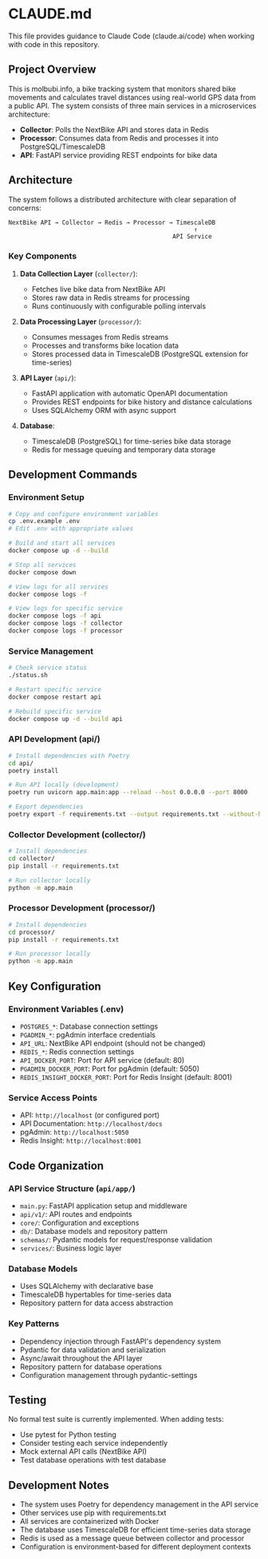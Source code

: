 # CLAUDE.md

This file provides guidance to Claude Code (claude.ai/code) when working with code in this repository.

## Project Overview

This is molbubi.info, a bike tracking system that monitors shared bike movements and calculates travel distances using real-world GPS data from a public API. The system consists of three main services in a microservices architecture:

- **Collector**: Polls the NextBike API and stores data in Redis
- **Processor**: Consumes data from Redis and processes it into PostgreSQL/TimescaleDB
- **API**: FastAPI service providing REST endpoints for bike data

## Architecture

The system follows a distributed architecture with clear separation of concerns:

```
NextBike API → Collector → Redis → Processor → TimescaleDB
                                                    ↑
                                              API Service
```

### Key Components

1. **Data Collection Layer** (`collector/`):
   - Fetches live bike data from NextBike API
   - Stores raw data in Redis streams for processing
   - Runs continuously with configurable polling intervals

2. **Data Processing Layer** (`processor/`):
   - Consumes messages from Redis streams
   - Processes and transforms bike location data
   - Stores processed data in TimescaleDB (PostgreSQL extension for time-series)

3. **API Layer** (`api/`):
   - FastAPI application with automatic OpenAPI documentation
   - Provides REST endpoints for bike history and distance calculations
   - Uses SQLAlchemy ORM with async support

4. **Database**:
   - TimescaleDB (PostgreSQL) for time-series bike data storage
   - Redis for message queuing and temporary data storage

## Development Commands

### Environment Setup
```bash
# Copy and configure environment variables
cp .env.example .env
# Edit .env with appropriate values

# Build and start all services
docker compose up -d --build

# Stop all services
docker compose down

# View logs for all services
docker compose logs -f

# View logs for specific service
docker compose logs -f api
docker compose logs -f collector
docker compose logs -f processor
```

### Service Management
```bash
# Check service status
./status.sh

# Restart specific service
docker compose restart api

# Rebuild specific service
docker compose up -d --build api
```

### API Development (api/)
```bash
# Install dependencies with Poetry
cd api/
poetry install

# Run API locally (development)
poetry run uvicorn app.main:app --reload --host 0.0.0.0 --port 8000

# Export dependencies
poetry export -f requirements.txt --output requirements.txt --without-hashes
```

### Collector Development (collector/)
```bash
# Install dependencies
cd collector/
pip install -r requirements.txt

# Run collector locally
python -m app.main
```

### Processor Development (processor/)
```bash
# Install dependencies
cd processor/
pip install -r requirements.txt

# Run processor locally
python -m app.main
```

## Key Configuration

### Environment Variables (.env)
- `POSTGRES_*`: Database connection settings
- `PGADMIN_*`: pgAdmin interface credentials
- `API_URL`: NextBike API endpoint (should not be changed)
- `REDIS_*`: Redis connection settings
- `API_DOCKER_PORT`: Port for API service (default: 80)
- `PGADMIN_DOCKER_PORT`: Port for pgAdmin (default: 5050)
- `REDIS_INSIGHT_DOCKER_PORT`: Port for Redis Insight (default: 8001)

### Service Access Points
- API: `http://localhost` (or configured port)
- API Documentation: `http://localhost/docs`
- pgAdmin: `http://localhost:5050`
- Redis Insight: `http://localhost:8001`

## Code Organization

### API Service Structure (`api/app/`)
- `main.py`: FastAPI application setup and middleware
- `api/v1/`: API routes and endpoints
- `core/`: Configuration and exceptions
- `db/`: Database models and repository pattern
- `schemas/`: Pydantic models for request/response validation
- `services/`: Business logic layer

### Database Models
- Uses SQLAlchemy with declarative base
- TimescaleDB hypertables for time-series data
- Repository pattern for data access abstraction

### Key Patterns
- Dependency injection through FastAPI's dependency system
- Pydantic for data validation and serialization
- Async/await throughout the API layer
- Repository pattern for database operations
- Configuration management through pydantic-settings

## Testing

No formal test suite is currently implemented. When adding tests:
- Use pytest for Python testing
- Consider testing each service independently
- Mock external API calls (NextBike API)
- Test database operations with test database

## Development Notes

- The system uses Poetry for dependency management in the API service
- Other services use pip with requirements.txt
- All services are containerized with Docker
- The database uses TimescaleDB for efficient time-series data storage
- Redis is used as a message queue between collector and processor
- Configuration is environment-based for different deployment contexts